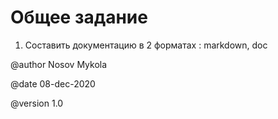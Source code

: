 # Общее задание

1. Составить документацию в 2 форматах : markdown, doc

@author Nosov Mykola

@date 08-dec-2020

@version 1.0
